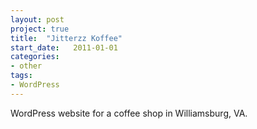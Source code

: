 ```yaml
---
layout: post
project: true
title:  "Jitterzz Koffee"
start_date:   2011-01-01
categories:
- other
tags:
- WordPress
---
```


WordPress website for a coffee shop in Williamsburg, VA.
